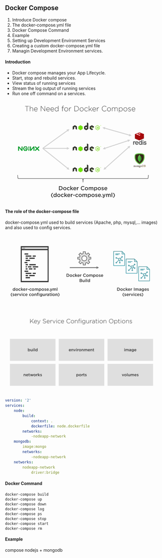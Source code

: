 ## Docker Compose
1. Introduce Docker compose
2. The docker-compose.yml file
3. Docker Compose Command
4. Example
5. Setting up Development Environment Services
6. Creating a custom docker-compose.yml file
7. Managin Development Environment services.

#### Introduction
* Docker compose manages your App Lifecycle.
* Start, stop and rebuild services.
* View status of running services
* Stream the log output of running services
* Run one off command on a services.

![alt text](https://github.com/osxsystem/docker/blob/master/images/docker-compose-image.png?raw=true "")

#### The role of the docker-compose file
docker-compose.yml used to build services (Apache, php, mysql,... images) and also used to config services.

![alt text](https://github.com/osxsystem/docker/blob/master/images/dockerComposeYml.png?raw=true "")

![alt text](https://github.com/osxsystem/docker/blob/master/images/config_yml.png?raw=true "")

```yml
version: '2'
services:
	node:
		build:
			context: .
			dockerfile: node.dockerfile
		networks:
			-nodeapp-network
	mongodb:
		image:mongo
		networks:
			-nodeapp-network
	networks:
		nodeapp-network
			driver:bridge
```

#### Docker Command

```
docker-compose build
docker-compose up
docker-compose down
docker-compose log
docker-compose ps
docker-compose stop
docker-compose start
docker-compose rm

```

#### Example
compose nodejs + mongodb